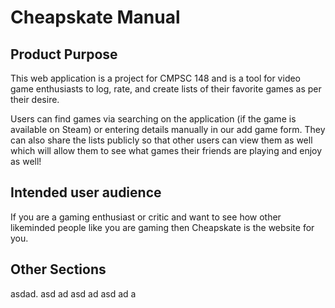 # Cheapskate Manual

## Product Purpose

This web application is a project for CMPSC 148 and is a tool for video game enthusiasts to log, rate, and create lists of their favorite games as per their desire. 

Users can find games via searching on the application (if the game is available on Steam) or entering details manually in our add game form. They can also share the lists publicly so that other users can view them as well which will allow them to see what games their friends are playing and enjoy as well!


## Intended user audience

If you are a gaming enthusiast or critic and want to see how other likeminded people like you are gaming then Cheapskate is the website for you.



## Other Sections

 asdad. asd ad asd ad asd ad a

